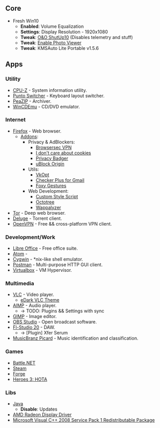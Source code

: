 ## Core
- Fresh Win10
  - __Enabled__: Volume Equalization
  - __Settings__: Display Resolution - 1920x1080
  - __Tweak__: [O&O ShutUp10](https://dl5.oo-software.com/files/ooshutup10/OOSU10.exe) (Disables telemetry and stuff)
  - __Tweak__: [Enable Photo Viewer](https://www.howtogeek.com/wp-content/uploads/2017/03/Activate-Windows-Photo-Viewer-on-Windows-10.zip)
  - __Tweak__: KMSAuto Lite Portable v1.5.6

## Apps
### Utility
- [CPU-Z](https://www.cpuid.com/softwares/cpu-z.html) - System information utility.
- [Punto Switcher](https://yandex.ru/soft/punto/) - Keyboard layout switcher.
- [PeaZIP](https://www.peazip.org/) - Archiver.
- [WinCDEmu](http://wincdemu.sysprogs.org/) - CD/DVD emulator.

### Internet
- [Firefox](https://www.mozilla.org/ru/firefox/download/thanks/) - Web browser.
  - [Addons](about:addons):
    - Privacy & AdBlockers:
      - [Browsersec VPN](https://addons.mozilla.org/ru/firefox/addon/browsec/)
      - [I don't care about cookies](https://addons.mozilla.org/ru/firefox/addon/i-dont-care-about-cookies/?src=search)
      - [Privacy Badger](https://addons.mozilla.org/ru/firefox/addon/privacy-badger17/)
      - [uBlock Origin](https://addons.mozilla.org/ru/firefox/addon/ublock-origin/)
    - Utils:
      - [VkOpt](https://vkopt.net/)
      - [Checker Plus for Gmail](https://addons.mozilla.org/ru/firefox/addon/checker-plus-gmail/)
      - [Foxy Gestures](https://addons.mozilla.org/ru/firefox/addon/foxy-gestures/)
    - Web Development:
      - [Custom Style Script](https://addons.mozilla.org/ru/firefox/addon/custom-style-script/)
      - [Octotree](https://addons.mozilla.org/ru/firefox/addon/octotree/)
      - [Wappalyzer](https://addons.mozilla.org/ru/firefox/addon/wappalyzer/)
- [Tor](https://www.torproject.org/download/) - Deep web browser.
- [Deluge](https://deluge-torrent.org/) - Torrent client.
- [OpenVPN](https://openvpn.net/community-downloads/) - Free && cross-platform VPN client.

### Development/Work
- [Libre Office](https://www.libreoffice.org/download/download/) - Free office suite.
- [Atom](https://atom.io/) - 
- [Cygwin](https://www.cygwin.com/setup-x86_64.exe) - *nix-like shell emulator.
- [Postman](https://www.getpostman.com/downloads/) - Multi-purpose HTTP GUI client.
- [Virtualbox](https://www.virtualbox.org/) - VM Hypervisor.

### Multimedia
- [VLC](https://www.videolan.org/vlc/index.ru.html) - Video player.
  - [eDark VLC Theme](https://www.videolan.org/vlc/download-skins2-go.php?url=eDark%20Vlc.vlt)
- [AIMP](http://ru.aimp.ru/?do=download) - Audio player.
  - -> TODO: Plugins && Settings with sync
- [GIMP](https://www.gimp.org/downloads/) - Image editor.
- [OBS Studio](https://obsproject.com/) - Open broadcast software.
- [Fl-Studio 20](https://www.image-line.com/flstudio/) - DAW.
  - -> [Plugin] Xfer Serum
- [MusicBranz Picard](https://picard.musicbrainz.org/) - Music identification and classification.

### Games
- [Battle.NET](https://www.blizzard.com/en-us/apps/battle.net/desktop)
- [Steam](https://store.steampowered.com/about/)
- [Forge](https://releases.cardforge.org/forge/forge-gui-desktop/)
- [Heroes 3: HOTA](http://download.h3hota.com/HotA_full_setup)

### Libs
- [Java](https://java.com/ru/download/)
  - __Disable__: Updates
- [AMD Radeon Display Driver](https://www.amd.com/en/support)
- [Microsoft Visual C++ 2008 Service Pack 1 Redistributable Package](https://www.microsoft.com/en-us/download/details.aspx?id=26368)
